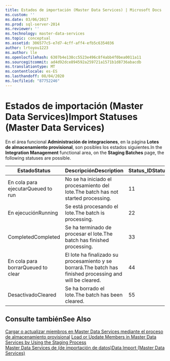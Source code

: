 ```yaml
---
title: Estados de importación (Master Data Services) | Microsoft Docs
ms.custom: ''
ms.date: 03/06/2017
ms.prod: sql-server-2014
ms.reviewer: ''
ms.technology: master-data-services
ms.topic: conceptual
ms.assetid: 306577c5-e7d7-4cff-aff4-efb5c6354036
author: lrtoyou1223
ms.author: lle
ms.openlocfilehash: 6307b4e138cc5523e496c8f4abb4f0bea0011a11
ms.sourcegitcommit: ad4d92dce894592a259721a1571b1d8736abacdb
ms.translationtype: MT
ms.contentlocale: es-ES
ms.lasthandoff: 08/04/2020
ms.locfileid: "87752246"
---
```

# <a name="import-statuses-master-data-services"></a><span data-ttu-id="8e9cd-102">Estados de importación (Master Data Services)</span><span class="sxs-lookup"><span data-stu-id="8e9cd-102">Import Statuses (Master Data Services)</span></span>
  <span data-ttu-id="8e9cd-103">En el área funcional **Administración de integraciones**, en la página **Lotes de almacenamiento provisional**, son posibles los estados siguientes.</span><span class="sxs-lookup"><span data-stu-id="8e9cd-103">In the **Integration Management** functional area, on the **Staging Batches** page, the following statuses are possible.</span></span>  
  
|<span data-ttu-id="8e9cd-104">Estado</span><span class="sxs-lookup"><span data-stu-id="8e9cd-104">Status</span></span>|<span data-ttu-id="8e9cd-105">Descripción</span><span class="sxs-lookup"><span data-stu-id="8e9cd-105">Description</span></span>|<span data-ttu-id="8e9cd-106">Status_ID</span><span class="sxs-lookup"><span data-stu-id="8e9cd-106">Status_ID</span></span>|  
|------------|-----------------|----------------|  
|<span data-ttu-id="8e9cd-107">En cola para ejecutar</span><span class="sxs-lookup"><span data-stu-id="8e9cd-107">Queued to run</span></span>|<span data-ttu-id="8e9cd-108">No se ha iniciado el procesamiento del lote.</span><span class="sxs-lookup"><span data-stu-id="8e9cd-108">The batch has not started processing.</span></span>|<span data-ttu-id="8e9cd-109">1</span><span class="sxs-lookup"><span data-stu-id="8e9cd-109">1</span></span>|  
|<span data-ttu-id="8e9cd-110">En ejecución</span><span class="sxs-lookup"><span data-stu-id="8e9cd-110">Running</span></span>|<span data-ttu-id="8e9cd-111">Se está procesando el lote.</span><span class="sxs-lookup"><span data-stu-id="8e9cd-111">The batch is processing.</span></span>|<span data-ttu-id="8e9cd-112">2</span><span class="sxs-lookup"><span data-stu-id="8e9cd-112">2</span></span>|  
|<span data-ttu-id="8e9cd-113">Completed</span><span class="sxs-lookup"><span data-stu-id="8e9cd-113">Completed</span></span>|<span data-ttu-id="8e9cd-114">Se ha terminado de procesar el lote.</span><span class="sxs-lookup"><span data-stu-id="8e9cd-114">The batch has finished processing.</span></span>|<span data-ttu-id="8e9cd-115">3</span><span class="sxs-lookup"><span data-stu-id="8e9cd-115">3</span></span>|  
|<span data-ttu-id="8e9cd-116">En cola para borrar</span><span class="sxs-lookup"><span data-stu-id="8e9cd-116">Queued to clear</span></span>|<span data-ttu-id="8e9cd-117">El lote ha finalizado su procesamiento y se borrará.</span><span class="sxs-lookup"><span data-stu-id="8e9cd-117">The batch has finished processing and will be cleared.</span></span>|<span data-ttu-id="8e9cd-118">4</span><span class="sxs-lookup"><span data-stu-id="8e9cd-118">4</span></span>|  
|<span data-ttu-id="8e9cd-119">Desactivado</span><span class="sxs-lookup"><span data-stu-id="8e9cd-119">Cleared</span></span>|<span data-ttu-id="8e9cd-120">Se ha borrado el lote.</span><span class="sxs-lookup"><span data-stu-id="8e9cd-120">The batch has been cleared.</span></span>|<span data-ttu-id="8e9cd-121">5</span><span class="sxs-lookup"><span data-stu-id="8e9cd-121">5</span></span>|  
  
## <a name="see-also"></a><span data-ttu-id="8e9cd-122">Consulte también</span><span class="sxs-lookup"><span data-stu-id="8e9cd-122">See Also</span></span>  
 <span data-ttu-id="8e9cd-123">[Cargar o actualizar miembros en Master Data Services mediante el proceso de almacenamiento provisional](add-update-and-delete-data-master-data-services.md) </span><span class="sxs-lookup"><span data-stu-id="8e9cd-123">[Load or Update Members in Master Data Services by Using the Staging Process](add-update-and-delete-data-master-data-services.md) </span></span>  
 [<span data-ttu-id="8e9cd-124">Master Data Services de &#40;de importación de datos&#41;</span><span class="sxs-lookup"><span data-stu-id="8e9cd-124">Data Import &#40;Master Data Services&#41;</span></span>](overview-importing-data-from-tables-master-data-services.md)  
  
  
